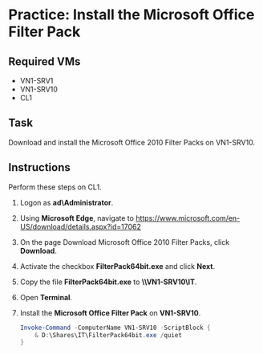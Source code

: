 # Practice: Install the Microsoft Office Filter Pack

## Required VMs

* VN1-SRV1
* VN1-SRV10
* CL1

## Task

Download and install the Microsoft Office 2010 Filter Packs on VN1-SRV10.

## Instructions

Perform these steps on CL1.

1. Logon as **ad\Administrator**.
1. Using **Microsoft Edge**, navigate to <https://www.microsoft.com/en-US/download/details.aspx?id=17062>
1. On the page Download Microsoft Office 2010 Filter Packs, click **Download**.
1. Activate the checkbox **FilterPack64bit.exe** and click **Next**.
1. Copy the file **FilterPack64bit.exe** to **\\\\VN1-SRV10\\IT**.
1. Open **Terminal**.
1. Install the **Microsoft Office Filter Pack** on **VN1-SRV10**.

    ````powershell
    Invoke-Command -ComputerName VN1-SRV10 -ScriptBlock {
        & D:\Shares\IT\FilterPack64bit.exe /quiet
    }
    ````